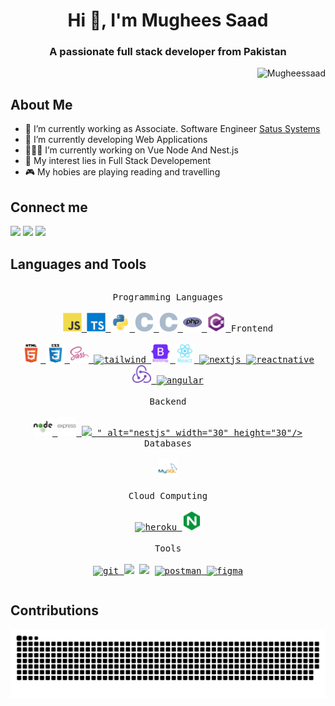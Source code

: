 <h1 align="center">Hi 👋, I'm Mughees Saad</h1>
<h3 align="center">A passionate full stack developer from Pakistan </h3>

<p align="right">
    <img src="https://komarev.com/ghpvc/?username=rehan-azaz&label=Profile%20views&color=0e75b6&style=flat" alt="Mugheessaad" />
</p>


## About Me

- 🔭 I’m currently working as Associate. Software Engineer [Satus Systems](https://www.satussystems.com)
- 🌱 I’m currently developing Web Applications
- 👩🏻‍💻 I’m currently working on Vue Node And Nest.js 
- 🤔 My interest lies in Full Stack Developement
- 🎮 My hobies are playing reading and travelling

## Connect me
<a href="https://api.whatsapp.com/send?phone=923321448686"><img src="https://img.shields.io/badge/WhatsApp-25D366?style=for-the-badge&logo=whatsapp&logoColor=white"/></a>
<a href="mailto:kambohsaad@gmail.com"><img src="https://img.shields.io/badge/Gmail-D14836?style=for-the-badge&logo=gmail&logoColor=white"/></a>
<a href="https://www.linkedin.com/in/mughees-saad-9b7056218"><img src="https://img.shields.io/badge/LinkedIn-0077B5?style=for-the-badge&logo=linkedin&logoColor=white"/></a>

## Languages and Tools
<p style="display: inline-block;" align="center">
  <kbd>
    <kbd>Programming Languages</kbd>
    <br>
    <br>
    <a href="https://developer.mozilla.org/en-US/docs/Web/JavaScript" target="_blank" rel="noreferrer">
        <img src="https://raw.githubusercontent.com/devicons/devicon/master/icons/javascript/javascript-original.svg" alt="javascript" width="30" height="30"/>
    </a>
     <a href="https://www.typescriptlang.org/" target="_blank" rel="noreferrer">
        <img src="https://raw.githubusercontent.com/devicons/devicon/master/icons/typescript/typescript-original.svg" alt="typescript" width="30" height="30"/>
    </a>
    <a href="https://www.python.org" target="_blank" rel="noreferrer">
          <img src="https://raw.githubusercontent.com/devicons/devicon/master/icons/python/python-original.svg" alt="python" width="30" height="30"/>
      </a>
   <a href="https://www.cprogramming.com/" target="_blank" rel="noreferrer">
        <img src="https://raw.githubusercontent.com/devicons/devicon/master/icons/c/c-original.svg" alt="c++" width="30" height="30"/>
    </a>
    <a href="https://www.cprogramming.com/" target="_blank" rel="noreferrer">
        <img src="https://raw.githubusercontent.com/devicons/devicon/master/icons/c/c-original.svg" alt="c" width="30" height="30"/>
    </a>
   <a href="https://www.php.net" target="_blank" rel="noreferrer">
        <img src="https://raw.githubusercontent.com/devicons/devicon/master/icons/php/php-original.svg" alt="php" width="30" height="30"/>
    </a>
    <a href="https://www.w3schools.com/cs/" target="_blank" rel="noreferrer">
        <img src="https://raw.githubusercontent.com/devicons/devicon/master/icons/csharp/csharp-original.svg" alt="csharp" width="30" height="30"/>
    </a>
  </kbd>
  <kbd>
    <kbd>Frontend</kbd>
    <br>
    <br>
    <a href="https://www.w3.org/html/" target="_blank" rel="noreferrer">
        <img src="https://raw.githubusercontent.com/devicons/devicon/master/icons/html5/html5-original-wordmark.svg" alt="html5" width="30" height="30"/>
    </a>
    <a href="https://www.w3schools.com/css/" target="_blank" rel="noreferrer">
        <img src="https://raw.githubusercontent.com/devicons/devicon/master/icons/css3/css3-original-wordmark.svg" alt="css3" width="30" height="30"/>
    </a>
    <a href="https://sass-lang.com" target="_blank" rel="noreferrer">
        <img src="https://raw.githubusercontent.com/devicons/devicon/master/icons/sass/sass-original.svg" alt="sass" width="30" height="30"/>
    </a>
    <a href="https://tailwindcss.com/" target="_blank" rel="noreferrer">
        <img src="https://www.vectorlogo.zone/logos/tailwindcss/tailwindcss-icon.svg" alt="tailwind" width="30" height="30"/>
    </a>
     <a href="https://getbootstrap.com" target="_blank" rel="noreferrer">
        <img src="https://raw.githubusercontent.com/devicons/devicon/master/icons/bootstrap/bootstrap-plain-wordmark.svg" alt="bootstrap" width="30" height="30" />
    </a>
    <a href="https://reactjs.org/" target="_blank" rel="noreferrer">
        <img src="https://raw.githubusercontent.com/devicons/devicon/master/icons/react/react-original-wordmark.svg" alt="react" width="30" height="30"/>
    </a>
    <a href="https://nextjs.org/" target="_blank" rel="noreferrer">
        <img src="https://cdn.worldvectorlogo.com/logos/nextjs-2.svg" alt="nextjs" width="30" height="30"/>
    </a>
    <a href="https://reactnative.dev/" target="_blank" rel="noreferrer">
        <img src="https://reactnative.dev/img/header_logo.svg" alt="reactnative" width="30" height="30"/>
    </a>
    <a href="https://redux.js.org" target="_blank" rel="noreferrer">
        <img src="https://raw.githubusercontent.com/devicons/devicon/master/icons/redux/redux-original.svg" alt="redux" width="30" height="30"/>
    </a>
    <a href="https://angular.io" target="_blank" rel="noreferrer">
        <img src="https://angular.io/assets/images/logos/angular/angular.svg" alt="angular" width="30" height="30"/>
    </a>
  </kbd>
  <br>
  <br>
   <kbd>
    <kbd>Backend</kbd>
    <br>
    <br>
    <a href="https://nodejs.org" target="_blank" rel="noreferrer">
        <img src="https://raw.githubusercontent.com/devicons/devicon/master/icons/nodejs/nodejs-original-wordmark.svg" alt="nodejs" width="30" height="30"/>
    </a>
    <a href="https://expressjs.com" target="_blank" rel="noreferrer">
        <img src="https://raw.githubusercontent.com/devicons/devicon/master/icons/express/express-original-wordmark.svg" alt="express" width="30" height="30"/>
    </a>
     <a href="https://nestjs.com/" target="_blank" rel="noreferrer">
        <img src="<svg viewBox="0 -0.5 256 256" version="1.1" xmlns="http://www.w3.org/2000/svg" xmlns:xlink="http://www.w3.org/1999/xlink" preserveAspectRatio="xMidYMid" fill="#000000"><g id="SVGRepo_bgCarrier" stroke-width="0"></g><g id="SVGRepo_tracerCarrier" stroke-linecap="round" stroke-linejoin="round"></g><g id="SVGRepo_iconCarrier"> <g> <path d="M150.735739,0 C148.8846,0 147.165687,0.396686115 145.57898,0.925572289 C148.950692,3.17338764 150.801841,6.14846547 151.727441,9.52018849 C151.793738,9.98296798 151.925779,10.3135464 151.991974,10.7763105 C152.058271,11.1729967 152.124118,11.5696685 152.124118,11.9663525 C152.388692,17.7842283 150.603503,18.5114632 149.34739,21.9493092 C147.430118,26.3788568 147.959,31.1389429 150.272949,34.973472 C150.471297,35.4362392 150.735739,35.9651387 151.066323,36.4279315 C148.554016,19.7014919 162.503769,17.1892201 165.082118,11.9663525 C165.280456,7.40458752 161.512066,4.36341631 158.53702,2.24781739 C155.69419,0.528900497 153.115769,0 150.735739,0 Z M171.759482,3.76840811 C171.494928,5.28898963 171.693287,4.89231579 171.627369,5.68567267 C171.561174,6.21455987 171.561174,6.87570033 171.495245,7.40458752 C171.363122,7.93348904 171.230671,8.46237624 171.032435,8.99130129 C170.900322,9.52018849 170.701881,10.049089 170.503553,10.5779752 C170.238979,11.1069012 170.040763,11.5696685 169.776312,12.0985679 C169.577984,12.3631266 169.445758,12.6274551 169.24742,12.8919248 C169.115296,13.0902602 168.982866,13.2885966 168.850753,13.486932 C168.520199,13.9497371 168.189615,14.4125043 167.859071,14.809175 C167.462374,15.2058612 167.13182,15.6686274 166.669009,15.999217 C166.669009,16.0654117 166.669009,16.0654117 166.669009,16.0654117 C166.272343,16.3959758 165.875666,16.7926476 165.412897,17.1231994 C164.024527,18.1809861 162.437851,18.9743419 160.983358,19.9660342 C160.520599,20.296586 160.057779,20.5610567 159.661122,20.9577265 C159.198343,21.2882783 158.801656,21.6188301 158.404999,22.0155141 C157.942189,22.4121859 157.611635,22.80887 157.214948,23.2716618 C156.884394,23.6683469 156.487728,24.1311161 156.223287,24.5939202 C155.892702,25.0566864 155.562158,25.5194802 155.297687,25.9822587 C155.033143,26.5111448 154.834907,26.9739499 154.570456,27.5028381 C154.372128,28.0317243 154.173769,28.4945314 154.041564,29.0234166 C153.843225,29.6184381 153.710999,30.1473386 153.578774,30.6762513 C153.512579,30.940808 153.512579,31.2712462 153.446651,31.5357026 C153.380354,31.8002603 153.380354,32.0645898 153.314537,32.3290595 C153.314537,32.8579457 153.248343,33.4529672 153.248343,33.9818544 C153.248343,34.3785385 153.248343,34.7752092 153.314537,35.1718943 C153.314537,35.7007825 153.380732,36.2296708 153.512866,36.8246902 C153.57906,37.3535764 153.711184,37.8824769 153.84345,38.411403 C154.041789,38.9402891 154.174014,39.4691896 154.372332,39.9980768 C154.504476,40.3286675 154.702886,40.6592183 154.835142,40.9236491 L139.629276,35.0396492 C137.050876,34.3124134 134.53863,33.6513108 131.96023,33.0562893 C130.571882,32.7257385 129.183533,32.3951631 127.795164,32.064598 C123.828405,31.2712544 119.795584,30.6762585 115.762713,30.2795877 C115.6306,30.2795877 115.564384,30.2133828 115.432159,30.2133828 C111.46539,29.8167121 107.564785,29.6183757 103.598046,29.6183757 C100.689082,29.6183757 97.7801182,29.7504898 94.9372865,29.9489275 C90.9044271,30.2134852 86.8715616,30.7422833 82.8387298,31.4033859 C81.8470355,31.5355134 80.8553432,31.7339756 79.8636479,31.932313 C77.814172,32.3289582 75.8308161,32.7917633 73.9135536,33.2545551 C72.9218613,33.5191127 71.930167,33.7834556 70.9384737,34.0478874 C69.9468122,34.4445571 69.0212429,34.9073643 68.095641,35.304035 C67.3684092,35.6345868 66.6411805,35.9651499 65.9139477,36.2957273 C65.7818254,36.3619322 65.6493941,36.3619322 65.5833938,36.4278547 C64.9222554,36.7584055 64.32724,37.0228363 63.7322543,37.353425 C63.5339149,37.4196299 63.4016677,37.4855401 63.2694534,37.5517624 C62.5422226,37.8823152 61.8149939,38.278986 61.2199754,38.6095491 C60.7571755,38.8078855 60.2944062,39.0723419 59.8977303,39.2706905 C59.6993898,39.4028047 59.4349273,39.5352359 59.3027129,39.6012424 C58.7076986,39.9317942 58.1126822,40.2623439 57.5837889,40.5929346 C56.9887725,40.9234854 56.4598792,41.2540372 55.9970792,41.584589 C55.534312,41.9151787 55.071513,42.1796095 54.6748331,42.5101603 C54.6085975,42.5763652 54.5427108,42.5763652 54.4764936,42.6422888 C54.0798177,42.9068454 53.6170484,43.2372949 53.2203726,43.5678846 C53.2203726,43.5678846 53.1541472,43.6340792 53.0882492,43.7000099 C52.7576954,43.9645676 52.4271088,44.2288992 52.0965559,44.49333 C51.9644347,44.5595349 51.8320013,44.6916654 51.699879,44.7578866 C51.3693252,45.0224464 51.0387713,45.3529081 50.7082164,45.6173635 C50.6419911,45.7494899 50.509879,45.8156999 50.4436618,45.8819222 C50.0469849,46.278594 49.650307,46.6091448 49.2536301,47.0058299 C49.1874047,47.0058299 49.1874047,47.0720348 49.1215078,47.137944 C48.7248309,47.4685081 48.328155,47.8651809 47.9314781,48.261865 C47.8652527,48.3280699 47.8652527,48.3939781 47.7993548,48.3939781 C47.4688009,48.7245309 47.138247,49.0551195 46.8076615,49.4517647 C46.6755412,49.5838911 46.4771076,49.7163245 46.3448932,49.8484365 C46.0143394,50.2451216 45.6176614,50.6417934 45.2209856,51.0384785 C45.1547602,51.1705936 45.0226471,51.2368149 44.9564299,51.3690293 C44.4275356,51.8979554 43.9647356,52.4268426 43.4358433,52.955742 C43.3696179,53.0219469 43.303722,53.0878531 43.2375059,53.1540785 C42.1796895,54.2779851 41.0557798,55.4018928 39.8657788,56.3935779 C38.6757491,57.4513625 37.4196229,58.4430548 36.1634702,59.3025112 C34.841222,60.2281111 33.5850989,61.0214342 32.1967287,61.814788 C30.8744805,62.5419983 29.4861114,63.203147 28.0316498,63.7981726 C26.6432786,64.3931777 25.1888181,64.9220905 23.7343535,65.3848495 C20.9576141,65.9798546 18.1147803,67.1037725 15.6686255,67.302111 C15.1397332,67.302111 14.5447168,67.4342445 14.0158235,67.5004392 C13.4208102,67.6325625 12.8919168,67.765003 12.3630245,67.8971366 C11.8341312,68.0954546 11.3052082,68.2938033 10.7763138,68.4921315 C10.2474205,68.6904699 9.71852817,68.9549314 9.18963483,69.2193827 C8.72683488,69.5499263 8.19794359,69.8143878 7.73514159,70.1449417 C7.27237028,70.4754956 6.80957032,70.8721622 6.41289239,71.2688494 C5.95012415,71.5994339 5.48732419,72.0622134 5.09064626,72.4588699 C4.69396833,72.9216903 4.29729245,73.318357 3.96673818,73.781116 C3.63618422,74.3100083 3.23950659,74.7728185 2.97504427,75.301721 C2.64449041,75.764521 2.31393666,76.2934031 2.04947434,76.8222749 C1.78491922,77.417321 1.52058223,77.9462031 1.32224285,78.5412287 C1.1239045,79.070121 0.925566048,79.6651261 0.727227595,80.2601517 C0.59510611,80.7890338 0.462672683,81.3179363 0.396673941,81.8468082 C0.396673941,81.9131051 0.330459836,81.978952 0.330459836,82.0451568 C0.198337328,82.6402029 0.198337328,83.4335669 0.132120563,83.8302541 C0.0659064584,84.2930234 0,84.6896798 0,85.15249 C0,85.4170436 0,85.7474747 0.066214105,86.0119259 C0.13242821,86.4747361 0.198334464,86.8714028 0.330769119,87.2681104 C0.462890603,87.6647259 0.595324236,88.061413 0.793538485,88.4581002 C0.793538485,88.5242949 0.793538485,88.5242949 0.793538485,88.5242949 C0.991876836,88.9210025 1.25633906,89.3176589 1.52077007,89.7143358 C1.78532508,90.1110127 2.04969348,90.5076896 2.38024734,90.9043768 C2.7108011,91.2349306 3.10747903,91.6315768 3.50415543,91.9621512 C3.90083325,92.3588281 4.29751139,92.6893819 4.76027963,93.0199358 C6.34698828,94.4083152 6.74366519,94.8711151 8.7931472,95.9288895 C9.12369799,96.1272382 9.45428561,96.2594639 9.85096252,96.4578023 C9.91718788,96.4578023 9.98308482,96.523997 10.0492999,96.523997 C10.0492999,96.6561101 10.0492999,96.7223457 10.1155253,96.8545918 C10.1817404,97.3834943 10.3138627,97.9123662 10.4460792,98.4412789 C10.5782004,99.0362943 10.7766647,99.5652071 10.9750032,100.027976 C11.1733416,100.424663 11.3055571,100.82132 11.5038965,101.218017 C11.5701117,101.350151 11.6360199,101.482571 11.702235,101.548571 C11.9667896,102.077453 12.2311273,102.540284 12.4955581,103.003033 C12.8261437,103.465812 13.1566965,103.928592 13.4872494,104.391412 C13.8178053,104.788069 14.2144832,105.250858 14.6111591,105.647525 C15.007837,106.044212 15.4045149,106.374776 15.8673159,106.771422 C15.8673159,106.771422 15.9335413,106.837719 15.9994362,106.837719 C16.3961151,107.168304 16.79279,107.498868 17.1894689,107.763278 C17.6522382,108.093853 18.1150382,108.358283 18.6439294,108.622755 C19.1067304,108.887309 19.6356238,109.151648 20.1645161,109.349996 C20.561194,109.548335 21.0239622,109.680571 21.4867642,109.812786 C21.5529896,109.879083 21.6188855,109.879083 21.7513199,109.94493 C22.0158745,110.011227 22.3463025,110.077033 22.610765,110.143248 C22.4124276,113.713309 22.3462094,117.085032 22.8753217,118.275083 C23.4703063,119.597319 26.3792611,115.564468 29.288218,110.936612 C28.8915421,115.498365 28.6270785,120.853432 29.288218,122.44017 C30.0154477,124.09294 33.9821891,118.936181 37.4200362,113.250519 C84.2936988,102.40813 127.068465,134.803175 131.564085,180.552928 C130.704619,173.412785 121.911675,169.446057 117.878845,170.437759 C115.89545,175.330056 112.523727,181.610723 107.102527,185.511359 C107.565306,181.147933 107.36706,176.652313 106.441409,172.288877 C104.986917,178.371226 102.144076,184.056918 98.2434297,188.949215 C91.962756,189.411984 85.682067,186.370805 82.3764353,181.809082 C82.1118796,181.610723 82.0458804,181.214056 81.8475419,180.949615 C81.6492014,180.486785 81.450866,180.024046 81.3186486,179.561236 C81.1203112,179.098467 80.9880958,178.635667 80.9219727,178.172897 C80.8557474,177.710087 80.8557474,177.247308 80.8557474,176.718426 C80.8557474,176.387841 80.8557474,176.057297 80.8557474,175.726754 C80.9219727,175.263923 81.0540858,174.801144 81.1863022,174.338354 C81.3184235,173.875585 81.4508558,173.412785 81.6491022,172.949995 C81.9136578,172.487236 82.1118715,172.024436 82.442457,171.561667 C83.5663647,168.388231 83.5663647,165.809872 81.5168878,164.289298 C81.1202099,164.024744 80.723533,163.826488 80.260733,163.628149 C79.9961753,163.561954 79.6657156,163.429811 79.4012868,163.363606 C79.2029474,163.297411 79.070733,163.231462 78.8723935,163.165257 C78.4095925,163.033134 77.9467915,162.900693 77.4840223,162.834703 C77.0212223,162.70259 76.5584531,162.636365 76.0956531,162.636365 C75.6328828,162.570068 75.1039578,162.504241 74.6411895,162.504241 C74.3106367,162.504241 73.9800511,162.570436 73.6494962,162.570436 C73.1206049,162.570436 72.657805,162.636733 72.1950337,162.768775 C71.7322337,162.835072 71.2694655,162.900888 70.8066655,163.033308 C70.3438942,163.165441 69.8810932,163.297871 69.4182933,163.496138 C68.955525,163.694467 68.5588461,163.892805 68.0960482,164.091143 C67.699402,164.289492 67.302723,164.553913 66.8399241,164.752251 C51.4357286,174.801328 60.6253652,198.337338 71.1372204,205.146917 C67.1704769,205.874148 63.1376441,206.733645 62.0137344,207.593071 C61.947509,207.659265 61.8816131,207.725204 61.8816131,207.725204 C64.7244459,209.444107 67.6994961,210.898589 70.8067576,212.154712 C75.0379626,213.543081 79.5335943,214.799214 81.5169799,215.328127 C81.5169799,215.328127 81.5169799,215.394322 81.5169799,215.394322 C87.0043069,216.51824 92.5577591,216.914917 98.1773067,216.584363 C127.465111,214.534876 151.463911,192.254979 155.827336,162.901092 C155.959459,163.496118 156.09189,164.02499 156.224013,164.620026 C156.422362,165.810015 156.686782,167.066159 156.818998,168.322292 C156.818998,168.322292 156.818998,168.322292 156.818998,168.388589 C156.951121,168.983604 157.017336,169.57861 157.083551,170.107502 C157.083551,170.239625 157.083551,170.30584 157.083551,170.372066 C157.149848,170.967071 157.215685,171.562096 157.215685,172.090979 C157.281879,172.81822 157.347808,173.54544 157.347808,174.272712 C157.347808,174.603266 157.347808,174.93383 157.347808,175.330496 C157.347808,175.661081 157.414003,176.057717 157.414003,176.388301 C157.414003,176.784989 157.347808,177.181635 157.347808,177.578312 C157.347808,177.908907 157.347808,178.23945 157.347808,178.503881 C157.347808,178.966691 157.281511,179.363348 157.281511,179.826137 C157.281511,180.09067 157.281511,180.35504 157.215316,180.685604 C157.215316,181.148414 157.149122,181.611163 157.149122,182.140065 C157.082825,182.338404 157.082825,182.536742 157.082825,182.735091 C157.01663,183.263994 156.950701,183.726783 156.884476,184.255686 C156.884476,184.454035 156.884476,184.652353 156.818281,184.850711 C156.751984,185.511809 156.619953,186.106845 156.553759,186.767942 C156.553759,186.767942 156.553759,186.834239 156.553759,186.834239 L156.553759,186.900434 C156.421635,187.495439 156.289185,188.156557 156.157051,188.751562 C156.157051,188.817757 156.157051,188.883685 156.157051,188.949911 C156.024948,189.544906 155.892497,190.139942 155.760395,190.734926 C155.760395,190.801223 155.6942,190.933275 155.6942,190.999459 C155.562056,191.594495 155.429626,192.1895 155.231431,192.784546 C155.231431,192.850741 155.231431,192.916649 155.231431,192.982864 C155.033092,193.643962 154.834743,194.238987 154.702508,194.834003 C154.636313,194.900197 154.636313,194.966126 154.636313,194.966126 C154.437964,195.627265 154.239646,196.288372 154.041328,196.94949 C153.776775,197.610629 153.578539,198.205634 153.314097,198.866762 C153.049554,199.52789 152.851287,200.189018 152.586846,200.784013 C152.322282,201.445162 152.057933,202.040177 151.793503,202.701275 C151.793503,202.701275 151.727206,202.701275 151.727206,202.701275 C151.462632,203.29628 151.198272,203.957428 150.867698,204.552454 C150.867698,204.552454 150.867698,204.552454 150.867698,204.552454 C150.867698,204.552454 150.867698,204.552454 150.867698,204.552454 C150.801503,204.750762 150.735595,204.883008 150.66938,205.015203 C150.603185,205.0815 150.603185,205.147326 150.537257,205.213562 C146.239965,213.874259 139.893144,221.477182 131.959688,227.427315 C131.430796,227.757869 130.901883,228.154556 130.373001,228.551213 C130.373001,228.551213 130.373001,228.551213 130.373001,228.551213 C130.240867,228.683346 130.042416,228.749571 129.910201,228.881766 C129.447401,229.21233 128.984621,229.542874 128.45575,229.873469 L128.654078,230.270146 L128.720272,230.270146 C129.645831,230.138033 130.571411,230.005592 131.49699,229.873469 L131.563185,229.873469 C133.282118,229.608915 135.001041,229.278454 136.719975,228.9479 C137.182734,228.881603 137.711667,228.749571 138.174426,228.617315 C138.50498,228.551018 138.769441,228.485202 139.099995,228.418977 C139.562795,228.35268 140.025575,228.220638 140.488385,228.154433 C140.885041,228.02231 141.281728,227.956074 141.678395,227.823869 C148.289626,226.237151 154.702549,224.055428 160.850959,221.477069 C150.339123,235.823438 136.257164,247.39312 119.795185,254.996043 C127.398129,254.46714 135.001041,253.211017 142.339513,251.095428 C168.982815,243.228013 191.394896,225.311582 204.815706,201.180557 C202.105101,216.452536 196.022763,230.997254 187.031491,243.690843 C193.444384,239.459613 199.328383,234.567305 204.683491,229.013869 C219.49266,213.543582 229.211203,193.908229 232.516793,172.818332 C234.764629,183.264096 235.425757,194.040455 234.434065,204.684526 C282.167212,138.109348 238.400803,69.0880165 220.087686,50.9071133 C220.021389,50.7749971 219.955562,50.7087769 219.955562,50.5765605 C219.889265,50.6427551 219.889265,50.6427551 219.889265,50.7086879 C219.889265,50.642483 219.889265,50.642483 219.823071,50.5765605 C219.823071,51.3699163 219.756876,52.1632354 219.690947,52.9565922 C219.492599,54.4771768 219.294281,55.9316476 219.029809,57.3861398 C218.699265,58.8406013 218.302578,60.2950424 217.905891,61.7495448 C217.443122,63.1378833 216.91425,64.5923551 216.319214,65.9807345 C215.724199,67.3029602 215.06307,68.6913293 214.33584,70.0135959 C213.608599,71.2697395 212.815255,72.5919754 211.955809,73.7819856 C211.096342,75.0381496 210.170763,76.2281497 209.245173,77.3520369 C208.253471,78.5420881 207.195706,79.5998931 206.137891,80.657688 C205.476783,81.2527034 204.881778,81.7815957 204.220619,82.3104675 C203.691737,82.7732777 203.228958,83.1699649 202.700035,83.6327137 C201.510025,84.5582931 200.320004,85.4177597 198.997768,86.2111238 C197.741625,87.0044571 196.419409,87.797811 195.097153,88.4589494 C193.708784,89.1200673 192.320415,89.7150724 190.932066,90.310098 C189.543697,90.8389699 188.089235,91.3017698 186.634722,91.698457 C185.180271,92.0951134 183.659697,92.4256877 182.205215,92.6901288 C180.684651,92.9546824 179.164056,93.0867955 177.709584,93.2190416 C176.651779,93.2852362 175.593994,93.3511751 174.536179,93.3511751 C173.015584,93.3511751 171.49503,93.2190416 170.040548,93.0866215 C168.519974,92.9544982 166.999369,92.7560165 165.544907,92.4254627 C164.024323,92.1609091 162.569831,91.7643243 161.115359,91.3015754 L161.049164,91.3015754 C162.503636,91.1694521 163.958118,91.0370014 165.41261,90.7726627 C166.933164,90.5081091 168.387636,90.1776678 169.842128,89.7809602 C171.29659,89.3842935 172.751061,88.9214935 174.13942,88.3926115 C175.593882,87.8637089 176.982261,87.2026114 178.304518,86.5414526 C179.692866,85.8803141 180.94901,85.1531038 182.271246,84.35975 C183.527369,83.5002936 184.783512,82.6408475 185.973533,81.7152475 C187.163564,80.7896886 188.287451,79.7980167 189.345287,78.7402117 C190.469194,77.7484989 191.460866,76.6246015 192.452558,75.5006836 C193.44422,74.3106938 194.36981,73.1206631 195.229276,71.9306323 C195.36141,71.7322837 195.49384,71.4678631 195.625974,71.2695144 C196.287071,70.2117093 196.948179,69.1539144 197.543184,68.0960991 C198.270435,66.773853 198.931574,65.4515966 199.526568,64.0632684 C200.121594,62.6748992 200.650497,61.2865198 201.113286,59.8320685 C201.576056,58.4436891 201.90662,56.9892378 202.237194,55.5347783 C202.501758,54.0141855 202.766076,52.5596913 202.898312,51.1052318 C203.030435,49.5846533 203.162855,48.0640596 203.162855,46.6096021 C203.162855,45.5517888 203.096558,44.4940022 203.030752,43.4362145 C202.898619,41.915634 202.700178,40.4611377 202.50185,39.0066772 C202.237286,37.4860854 201.906845,36.031628 201.510147,34.5771296 C201.047388,33.1887901 200.584578,31.734305 200.055696,30.3459676 C199.526763,28.9575902 198.865676,27.5692272 198.204517,26.2469698 C197.477286,24.9247257 196.750065,23.6024816 195.956722,22.3463586 C195.097265,21.0902355 194.237778,19.9002078 193.312209,18.7101669 C192.320548,17.5862582 191.328855,16.4623515 190.27103,15.3384439 C189.742148,14.8095546 189.147122,14.2145341 188.552117,13.685648 C185.577071,11.3716993 182.469779,9.18997737 179.362517,7.20662045 C178.899738,6.94207301 178.503061,6.74382868 178.040261,6.54548 C175.858538,5.15713947 173.809061,4.42987903 171.759594,3.76877541 L171.759482,3.76840811 Z" fill="#E0234E"> </path> </g> </g></svg>" alt="nestjs" width="30" height="30"/>
    </a>
  </kbd>
  <kbd>
    <kbd>Databases</kbd>
    <br>
    <br>
    <a href="https://www.mysql.com/" target="_blank" rel="noreferrer">
        <img src="https://raw.githubusercontent.com/devicons/devicon/master/icons/mysql/mysql-original-wordmark.svg" alt="mysql" width="30" height="30"/>
    </a>
  </kbd>
 <br>
  <br>
 <kbd>
    <kbd>Cloud Computing</kbd>
    <br>
    <br>
    <a href="https://heroku.com" target="_blank" rel="noreferrer">
        <img src="https://www.vectorlogo.zone/logos/heroku/heroku-icon.svg" alt="heroku" width="30" height="30"/>
    </a>
    <a href="https://www.nginx.com" target="_blank" rel="noreferrer">
        <img src="https://raw.githubusercontent.com/devicons/devicon/master/icons/nginx/nginx-original.svg" alt="nginx" width="30" height="30"/>
    </a>
  </kbd>
  <br>
  <br>
  <kbd>
    <kbd>Tools</kbd>
    <br>
    <br>
    <a href="https://git-scm.com/" target="_blank" rel="noreferrer">
        <img src="https://www.vectorlogo.zone/logos/git-scm/git-scm-icon.svg" alt="git" width="30" height="30"/>
    </a>
    <img width="30px" src="https://cdn.jsdelivr.net/gh/devicons/devicon/icons/vscode/vscode-original.svg" />
    <img width="30px" src="https://cdn.jsdelivr.net/gh/devicons/devicon/icons/visualstudio/visualstudio-plain.svg" />
     <a href="https://postman.com" target="_blank" rel="noreferrer">
        <img src="https://www.vectorlogo.zone/logos/getpostman/getpostman-icon.svg" alt="postman" width="30" height="30"/>
    </a>
     <a href="https://www.figma.com/" target="_blank" rel="noreferrer">
        <img src="https://www.vectorlogo.zone/logos/figma/figma-icon.svg" alt="figma" width="30" height="30"/>
    </a>
  </kbd>
</p>

## Contributions
<picture>
  <source media="(prefers-color-scheme: dark)" srcset="https://raw.githubusercontent.com/platane/platane/output/github-contribution-grid-snake-dark.svg">
  <source media="(prefers-color-scheme: light)" srcset="https://raw.githubusercontent.com/platane/platane/output/github-contribution-grid-snake.svg">
  <img alt="github contribution grid snake animation" src="https://raw.githubusercontent.com/platane/platane/output/github-contribution-grid-snake.svg">
</picture>
